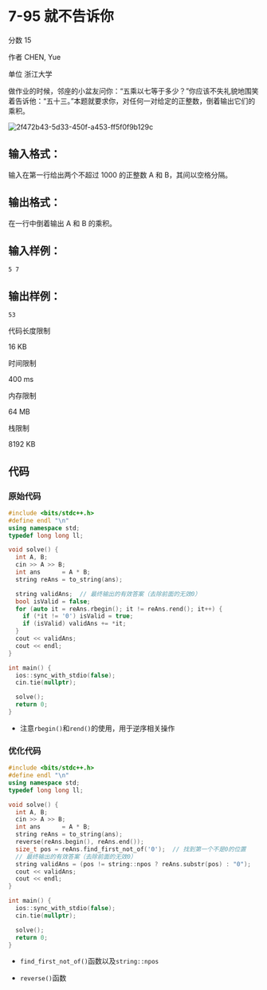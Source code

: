 # **7-95 就不告诉你**

分数 15

作者 CHEN, Yue

单位 浙江大学

做作业的时候，邻座的小盆友问你：“五乘以七等于多少？”你应该不失礼貌地围笑着告诉他：“五十三。”本题就要求你，对任何一对给定的正整数，倒着输出它们的乘积。

![2f472b43-5d33-450f-a453-ff5f0f9b129c](https://gitee.com/chen-houchao/images/raw/master/202502161502331.png)

## 输入格式：

输入在第一行给出两个不超过 1000 的正整数 A 和 B，其间以空格分隔。

## 输出格式：

在一行中倒着输出 A 和 B 的乘积。

## 输入样例：

```in
5 7
```

## 输出样例：

```out
53
```

代码长度限制

16 KB

时间限制

400 ms

内存限制

64 MB

栈限制

8192 KB

## 代码

### 原始代码

```cpp
#include <bits/stdc++.h>
#define endl "\n"
using namespace std;
typedef long long ll;

void solve() {
  int A, B;
  cin >> A >> B;
  int ans      = A * B;
  string reAns = to_string(ans);

  string validAns;  // 最终输出的有效答案（去除前面的无效0）
  bool isValid = false;
  for (auto it = reAns.rbegin(); it != reAns.rend(); it++) {
    if (*it != '0') isValid = true;
    if (isValid) validAns += *it;
  }
  cout << validAns;
  cout << endl;
}

int main() {
  ios::sync_with_stdio(false);
  cin.tie(nullptr);

  solve();
  return 0;
}
```

- 注意`rbegin()`和`rend()`的使用，用于逆序相关操作

### 优化代码

```cpp
#include <bits/stdc++.h>
#define endl "\n"
using namespace std;
typedef long long ll;

void solve() {
  int A, B;
  cin >> A >> B;
  int ans      = A * B;
  string reAns = to_string(ans);
  reverse(reAns.begin(), reAns.end());
  size_t pos = reAns.find_first_not_of('0');  // 找到第一个不是0的位置
  // 最终输出的有效答案（去除前面的无效0）
  string validAns = (pos != string::npos ? reAns.substr(pos) : "0");
  cout << validAns;
  cout << endl;
}

int main() {
  ios::sync_with_stdio(false);
  cin.tie(nullptr);

  solve();
  return 0;
}
```

- `find_first_not_of()`函数以及`string::npos`

- `reverse()`函数

  